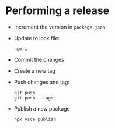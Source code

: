 # Performing a release

* Increment the version in `package.json`
* Update to lock file:
  
  ```shell
  npm i
  ```
* Commit the changes
* Create a new tag
* Push changes and tag:
  
  ```shell
  git push
  git push --tags
  ```
* Publish a new package
  
  ```shell
  npx vsce publish 
  ```
